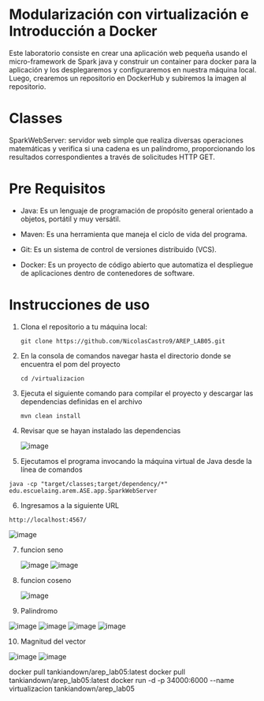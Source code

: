 # Modularización con virtualización e Introducción a Docker
Este laboratorio consiste en crear una aplicación web pequeña usando el micro-framework de Spark java y construir un container para docker para la aplicación y los desplegaremos y configuraremos en nuestra máquina local. Luego, crearemos un repositorio en DockerHub y subiremos la imagen al repositorio.
# Classes
SparkWebServer: servidor web simple que realiza diversas operaciones matemáticas y verifica si una cadena es un palíndromo, proporcionando los resultados correspondientes a través de solicitudes HTTP GET.
# Pre Requisitos
* Java: Es un lenguaje de programación de propósito general orientado a objetos, portátil y muy versátil.
  
* Maven: Es una herramienta que maneja el ciclo de vida del programa.
  
* Git: Es un sistema de control de versiones distribuido (VCS).
  
* Docker: Es un proyecto de código abierto que automatiza el despliegue de aplicaciones dentro de contenedores de software.

# Instrucciones de uso

1. Clona el repositorio a tu máquina local:
   ```
   git clone https://github.com/NicolasCastro9/AREP_LAB05.git
   ```
2. En la consola de comandos navegar hasta el directorio donde se encuentra el pom del proyecto
   ```
   cd /virtualizacion
   ```
3. Ejecuta el siguiente comando para compilar el proyecto y descargar las dependencias definidas en el archivo
   ```
   mvn clean install
   ```
4. Revisar que se hayan instalado las dependencias

   ![image](https://github.com/NicolasCastro9/AREP_LAB05/assets/98556822/5c5cd48b-1675-4605-80f3-415214a6f222)

5. Ejecutamos el programa invocando la máquina virtual de Java desde la línea de comandos
  ```
  java -cp "target/classes;target/dependency/*" edu.escuelaing.arem.ASE.app.SparkWebServer
  ```
6. Ingresamos a la siguiente URL
  ```
  http://localhost:4567/
  ```
![image](https://github.com/NicolasCastro9/AREP_LAB05/assets/98556822/587b24b3-baf6-4d73-a0fd-9725a3d6cf39)

7. funcion seno
   
   ![image](https://github.com/NicolasCastro9/AREP_LAB05/assets/98556822/b37cdee9-07e3-445c-b913-b84cf92fe80d)
   ![image](https://github.com/NicolasCastro9/AREP_LAB05/assets/98556822/28e3f110-747b-4291-986f-98d0067cd4ea)
8. funcion coseno
    
   ![image](https://github.com/NicolasCastro9/AREP_LAB05/assets/98556822/16a1ad48-084d-4790-978b-139b75a4ddf8)
   
9. Palindromo

 ![image](https://github.com/NicolasCastro9/AREP_LAB05/assets/98556822/c2a153af-7a70-48bd-a08e-6ee711789da5)
 ![image](https://github.com/NicolasCastro9/AREP_LAB05/assets/98556822/a1153b85-b798-4042-a203-e3d119fe6b1b)
 ![image](https://github.com/NicolasCastro9/AREP_LAB05/assets/98556822/1d35da3f-bf03-4cd5-97bb-0e822b450154)
 ![image](https://github.com/NicolasCastro9/AREP_LAB05/assets/98556822/4941d962-519d-4606-b87a-e4a596d0e4da)

10. Magnitud del vector

![image](https://github.com/NicolasCastro9/AREP_LAB05/assets/98556822/350b7d46-8097-4f0e-80f4-81b6f553d9bd)
![image](https://github.com/NicolasCastro9/AREP_LAB05/assets/98556822/a8755876-4e52-4373-a943-bb3d49f98807)






docker pull tankiandown/arep_lab05:latest
docker pull tankiandown/arep_lab05:latest
docker run -d -p 34000:6000 --name virtualizacion tankiandown/arep_lab05 
